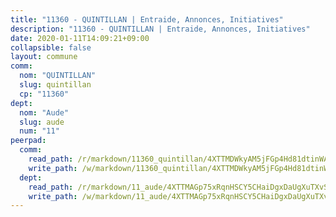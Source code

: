 ```yaml
---
title: "11360 - QUINTILLAN | Entraide, Annonces, Initiatives"
description: "11360 - QUINTILLAN | Entraide, Annonces, Initiatives"
date: 2020-01-11T14:09:21+09:00
collapsible: false
layout: commune
comm:
  nom: "QUINTILLAN"
  slug: quintillan
  cp: "11360"
dept:
  nom: "Aude"
  slug: aude
  num: "11"
peerpad:
  comm:
    read_path: /r/markdown/11360_quintillan/4XTTMDWkyAM5jFGp4Hd81dtinWA46kyBrSfYe6xFRgjPnFzhL
    write_path: /w/markdown/11360_quintillan/4XTTMDWkyAM5jFGp4Hd81dtinWA46kyBrSfYe6xFRgjPnFzhL-K3TgUS3nrfoY4TLtrxxiias4w2D8wdh6k7epdVyTS7aB27ffTMuRHqjzc5zHB5DcNRzZMLihRZGUwfaU57yEiP82VwLDZXLxprMreRUrRnpgTTG5gcbExSGwVkG6YqXqpG43bNwg
  dept:
    read_path: /r/markdown/11_aude/4XTTMAGp75xRqnHSCY5CHaiDgxDaUgXuTXvSZDHnY1JdjJiUk
    write_path: /w/markdown/11_aude/4XTTMAGp75xRqnHSCY5CHaiDgxDaUgXuTXvSZDHnY1JdjJiUk-K3TgUenjCPDfs1W21bst2JvrPDW324QBfMvPid11puzXxXGQEeNw9p4QtfnUhSn4LYSwR6UDBQmdr3wFq2CDRGqNz2QynSm58zgCpz2PKP6Y24UTpxW22MudfeZ339ZPKnHm6XTr
---
```


